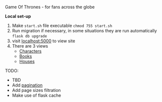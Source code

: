 Game Of Thrones - for fans across the globe

**Local set-up**

1. Make ```start.sh``` file executable ```chmod 755 start.sh```
2. Run migration if necessary, in some situations they are run automatically ```flask db upgrade```
3. visit [localhost:5000](http://127.0.0.1:5000/) to view site
4. There are 3 views
    - [Characters](http://127.0.0.1:5000/characters)
    - [Books](http://127.0.0.1:5000/books)
    - [Houses](http://127.0.0.1:5000/houses)

TODO:

- TBD
- Add [pagination](https://pythonhosted.org/Flask-paginate/)
- Add page sizes filtration
- Make use of flask cache